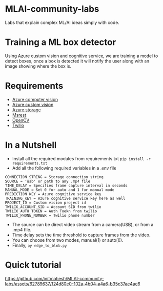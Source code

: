 # MLAI-community-labs
Labs that explain complex ML/AI ideas simply with code.

# Training a ML box detector
Using Azure custom vision and cognitive service, we are training a model to detect boxes, once a box is detected it will 
notify the user along with an image showing where the box is. 

# Requirements
- [Azure computer vision](https://github.com/Azure/azure-sdk-for-python)
- [Azure custom vision](https://github.com/Azure/azure-sdk-for-python)
- [Azure storage](https://github.com/Azure/azure-sdk-for-python)
- [Msrest](https://github.com/Azure/msrest-for-python)
- [OpenCV](https://github.com/opencv/opencv-python)
- [Twilio](https://github.com/twilio/twilio-python/)

# In a Nutshell
- Install all the required modules from requirements.txt `pip install -r requirements.txt`
- Add all the following required variables in a .env file
```env
CONNECTION_STRING = Storage connection string
SOURCE = 'usb' or path to any .mp4 file
TIME_DELAY = Specifies frame capture interval in seconds
MANUAL_MODE = Set 0 for auto and 1 for manual mode
PREDICTION_KEY = Azure cognitive service key
TRAINING_KEY = Azure cognitive service key here as well
PROJECT_ID = Custom vision project id
TWILIO_ACCOUNT_SID = Account SID from twilio
TWILIO_AUTH_TOKEN = Auth Toekn from twilio
TWILIO_PHONE_NUMBER = Twilio phone number
```
- The source can be direct video stream from a camera(USB), or from a .mp4 file.
- Time delay sets the time threshold to capture frames from the video.
- You can choose from two modes, manual(1) or auto(0).
- Finally, `py edge_to_blob.py`

# Quick tutorial

https://github.com/initmahesh/MLAI-community-labs/assets/62789637/f24d80e0-102a-4b04-a4a6-b35c37ac4ac6

